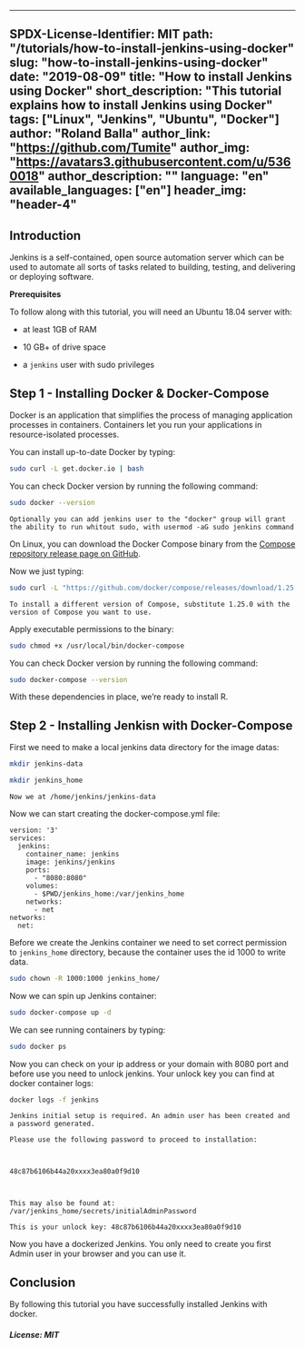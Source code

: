 
---
SPDX-License-Identifier: MIT
path: "/tutorials/how-to-install-jenkins-using-docker"
slug: "how-to-install-jenkins-using-docker"
date: "2019-08-09"
title: "How to install Jenkins using Docker"
short_description: "This tutorial explains how to install Jenkins using Docker"
tags: ["Linux", "Jenkins", "Ubuntu", "Docker"]
author: "Roland Balla"
author_link: "https://github.com/Tumite"
author_img: "https://avatars3.githubusercontent.com/u/5360018"
author_description: ""
language: "en"
available_languages: ["en"]
header_img: "header-4"
---
## Introduction
Jenkins is a self-contained, open source automation server which can be used to automate all sorts of tasks related to building, testing, and delivering or deploying software.

**Prerequisites**  

To follow along with this tutorial, you will need an Ubuntu 18.04 server with:

* at least 1GB of RAM

* 10 GB+ of drive space

* a `jenkins` user with sudo privileges

## Step 1 - Installing Docker & Docker-Compose

Docker is an application that simplifies the process of managing application processes in containers. Containers let you run your applications in resource-isolated processes.

You can install up-to-date Docker by typing:

```bash
sudo curl -L get.docker.io | bash
```

You can check Docker version by running the following command:

```bash
sudo docker --version
```

`Optionally you can add jenkins user to the "docker" group will grant the ability to run whitout sudo, with usermod -aG sudo jenkins command`

On Linux, you can download the Docker Compose binary from the [Compose repository release page on GitHub](https://github.com/docker/compose/releases).

Now we just typing:

```bash
sudo curl -L "https://github.com/docker/compose/releases/download/1.25.0/docker-compose-$(uname -s)-$(uname -m)" -o /usr/local/bin/docker-compose
```

`To install a different version of Compose, substitute 1.25.0 with the version of Compose you want to use.`

Apply executable permissions to the binary:

```bash
sudo chmod +x /usr/local/bin/docker-compose
```

You can check Docker version by running the following command:

```bash
sudo docker-compose --version
```

With these dependencies in place, we’re ready to install R.

## Step 2 - Installing Jenkisn with Docker-Compose

First we need to make a local jenkins data directory for the image datas:

```bash
mkdir jenkins-data

mkdir jenkins_home
```
`Now we at /home/jenkins/jenkins-data`

Now we can start creating the docker-compose.yml file:

  

	version: '3'
	services:
	  jenkins:
	    container_name: jenkins
	    image: jenkins/jenkins
	    ports:
	      - "8080:8080"
	    volumes:
	      - $PWD/jenkins_home:/var/jenkins_home
	    networks:
	      - net
	networks:
	  net:

Before we create the Jenkins container we need to set correct permission to `jenkins_home` directory, because the container uses the id 1000 to write data.

```bash
sudo chown -R 1000:1000 jenkins_home/
```

Now we can spin up Jenkins container:

```bash
sudo docker-compose up -d
```

We can see running containers by typing:

```bash
sudo docker ps
```

Now you can check on your ip address or your domain with 8080 port and before use you need to unlock jenkins. Your unlock key you can find at docker container logs:

```bash
docker logs -f jenkins
```

  
	
	Jenkins initial setup is required. An admin user has been created and a password generated.

	Please use the following password to proceed to installation:

	  

	48c87b6106b44a20xxxx3ea80a0f9d10

	  

	This may also be found at: /var/jenkins_home/secrets/initialAdminPassword

  
`This is your unlock key: 48c87b6106b44a20xxxx3ea80a0f9d10`

Now you have a dockerized Jenkins. You only need to create you first Admin user in your browser and you can use it.
  
## Conclusion

By following this tutorial you have successfully installed Jenkins with docker.

##### License: MIT

<!---
Contributors's Certificate of Origin

By making a contribution to this project, I certify that:

(a) The contribution was created in whole or in part by me and I have

the right to submit it under the license indicated in the file; or

(b) The contribution is based upon previous work that, to the best of my

knowledge, is covered under an appropriate license and I have the

right under that license to submit that work with modifications,

whether created in whole or in part by me, under the same license

(unless I am permitted to submit under a different license), as

indicated in the file; or

(c) The contribution was provided directly to me by some other person

who certified (a), (b) or (c) and I have not modified it.

(d) I understand and agree that this project and the contribution are

public and that a record of the contribution (including all personal

information I submit with it, including my sign-off) is maintained

indefinitely and may be redistributed consistent with this project

or the license(s) involved.

Signed-off-by: Roland Balla <balla.roland96@gmail.com>
-->
